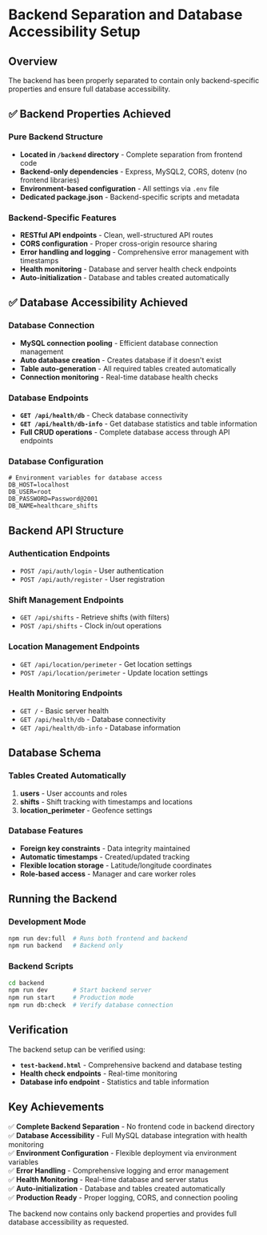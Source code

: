 # Backend Separation and Database Accessibility Setup

## Overview
The backend has been properly separated to contain only backend-specific properties and ensure full database accessibility.

## ✅ Backend Properties Achieved

### Pure Backend Structure
- **Located in `/backend` directory** - Complete separation from frontend code
- **Backend-only dependencies** - Express, MySQL2, CORS, dotenv (no frontend libraries)
- **Environment-based configuration** - All settings via `.env` file
- **Dedicated package.json** - Backend-specific scripts and metadata

### Backend-Specific Features
- **RESTful API endpoints** - Clean, well-structured API routes
- **CORS configuration** - Proper cross-origin resource sharing
- **Error handling and logging** - Comprehensive error management with timestamps
- **Health monitoring** - Database and server health check endpoints
- **Auto-initialization** - Database and tables created automatically

## ✅ Database Accessibility Achieved

### Database Connection
- **MySQL connection pooling** - Efficient database connection management
- **Auto database creation** - Creates database if it doesn't exist
- **Table auto-generation** - All required tables created automatically
- **Connection monitoring** - Real-time database health checks

### Database Endpoints
- **`GET /api/health/db`** - Check database connectivity
- **`GET /api/health/db-info`** - Get database statistics and table information
- **Full CRUD operations** - Complete database access through API endpoints

### Database Configuration
```env
# Environment variables for database access
DB_HOST=localhost
DB_USER=root  
DB_PASSWORD=Password@2001
DB_NAME=healthcare_shifts
```

## Backend API Structure

### Authentication Endpoints
- `POST /api/auth/login` - User authentication
- `POST /api/auth/register` - User registration

### Shift Management Endpoints  
- `GET /api/shifts` - Retrieve shifts (with filters)
- `POST /api/shifts` - Clock in/out operations

### Location Management Endpoints
- `GET /api/location/perimeter` - Get location settings
- `POST /api/location/perimeter` - Update location settings

### Health Monitoring Endpoints
- `GET /` - Basic server health
- `GET /api/health/db` - Database connectivity
- `GET /api/health/db-info` - Database information

## Database Schema

### Tables Created Automatically
1. **users** - User accounts and roles
2. **shifts** - Shift tracking with timestamps and locations  
3. **location_perimeter** - Geofence settings

### Database Features
- **Foreign key constraints** - Data integrity maintained
- **Automatic timestamps** - Created/updated tracking
- **Flexible location storage** - Latitude/longitude coordinates
- **Role-based access** - Manager and care worker roles

## Running the Backend

### Development Mode
```bash
npm run dev:full  # Runs both frontend and backend
npm run backend   # Backend only
```

### Backend Scripts
```bash
cd backend
npm run dev       # Start backend server
npm run start     # Production mode
npm run db:check  # Verify database connection
```

## Verification

The backend setup can be verified using:
- **`test-backend.html`** - Comprehensive backend and database testing
- **Health check endpoints** - Real-time monitoring
- **Database info endpoint** - Statistics and table information

## Key Achievements

✅ **Complete Backend Separation** - No frontend code in backend directory  
✅ **Database Accessibility** - Full MySQL database integration with health monitoring  
✅ **Environment Configuration** - Flexible deployment via environment variables  
✅ **Error Handling** - Comprehensive logging and error management  
✅ **Health Monitoring** - Real-time database and server status  
✅ **Auto-initialization** - Database and tables created automatically  
✅ **Production Ready** - Proper logging, CORS, and connection pooling  

The backend now contains only backend properties and provides full database accessibility as requested.
